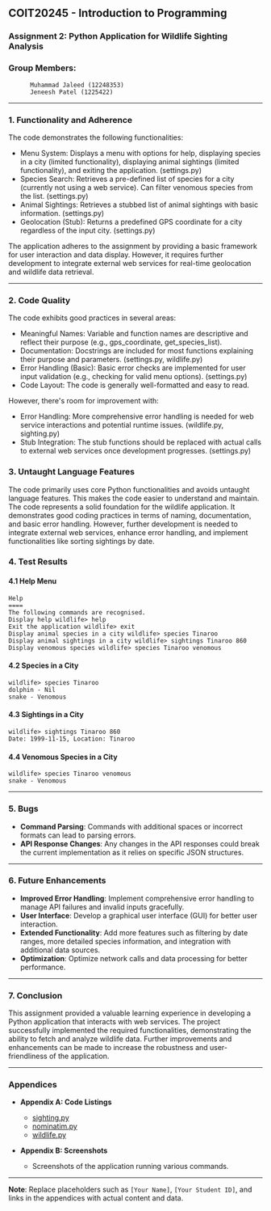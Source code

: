 
## COIT20245 - Introduction to Programming
### Assignment 2: Python Application for Wildlife Sighting Analysis
### Group Members:
          Muhammad Jaleed (12248353)
          Jeneesh Patel (1225422)


---

### 1. Functionality and Adherence

The code demonstrates the following functionalities:<br />
+ Menu System: Displays a menu with options for help, displaying species in a city (limited functionality), displaying animal sightings (limited functionality), and exiting the application. (settings.py)<br />
+ Species Search: Retrieves a pre-defined list of species for a city (currently not using a web service). Can filter venomous species from the list. (settings.py)<br />
+ Animal Sightings: Retrieves a stubbed list of animal sightings with basic information. (settings.py)<br />
+ Geolocation (Stub): Returns a predefined GPS coordinate for a city regardless of the input city. (settings.py)<br />

The application adheres to the assignment by providing a basic framework for user interaction and data display.  However, it requires further development to integrate external web services for real-time geolocation and wildlife data retrieval.<br />


---

### 2. Code Quality

The code exhibits good practices in several areas:<br />
+ Meaningful Names: Variable and function names are descriptive and reflect their purpose (e.g., gps_coordinate, get_species_list). <br />
+ Documentation: Docstrings are included for most functions explaining their purpose and parameters. (settings.py, wildlife.py) <br />
+ Error Handling (Basic): Basic error checks are implemented for user input validation (e.g., checking for valid menu options). (settings.py)<br />
+ Code Layout: The code is generally well-formatted and easy to read.<br />

However, there's room for improvement with:<br />
+ Error Handling: More comprehensive error handling is needed for web service interactions and potential runtime issues. (wildlife.py, sighting.py) <br />
+ Stub Integration: The stub functions should be replaced with actual calls to external web services once development progresses. (settings.py)<br />

### 3. Untaught Language Features

The code primarily uses core Python functionalities and avoids untaught language features.  This makes the code easier to understand and maintain.
The code represents a solid foundation for the wildlife application.  It demonstrates good coding practices in terms of naming, documentation, and basic error handling. However, further development is needed to integrate external web services, enhance error handling, and implement functionalities like sorting sightings by date.

### 4. Test Results

#### 4.1 Help Menu
```text
Help
====
The following commands are recognised.
Display help wildlife> help
Exit the application wildlife> exit
Display animal species in a city wildlife> species Tinaroo
Display animal sightings in a city wildlife> sightings Tinaroo 860
Display venomous species wildlife> species Tinaroo venomous
```

#### 4.2 Species in a City
```text
wildlife> species Tinaroo
dolphin - Nil
snake - Venomous
```

#### 4.3 Sightings in a City
```text
wildlife> sightings Tinaroo 860
Date: 1999-11-15, Location: Tinaroo
```

#### 4.4 Venomous Species in a City
```text
wildlife> species Tinaroo venomous
snake - Venomous
```

---

### 5. Bugs

- **Command Parsing**: Commands with additional spaces or incorrect formats can lead to parsing errors.
- **API Response Changes**: Any changes in the API responses could break the current implementation as it relies on specific JSON structures.

---

### 6. Future Enhancements

- **Improved Error Handling**: Implement comprehensive error handling to manage API failures and invalid inputs gracefully.
- **User Interface**: Develop a graphical user interface (GUI) for better user interaction.
- **Extended Functionality**: Add more features such as filtering by date ranges, more detailed species information, and integration with additional data sources.
- **Optimization**: Optimize network calls and data processing for better performance.

---

### 7. Conclusion

This assignment provided a valuable learning experience in developing a Python application that interacts with web services. The project successfully implemented the required functionalities, demonstrating the ability to fetch and analyze wildlife data. Further improvements and enhancements can be made to increase the robustness and user-friendliness of the application.

---

### Appendices

- **Appendix A: Code Listings**
  - [sighting.py](#)
  - [nominatim.py](#)
  - [wildlife.py](#)

- **Appendix B: Screenshots**
  - Screenshots of the application running various commands.

---

**Note**: Replace placeholders such as `[Your Name]`, `[Your Student ID]`, and links in the appendices with actual content and data.


